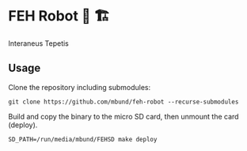 # FEH Robot :robot: :building_construction:

Interaneus Tepetis

## Usage

Clone the repository including submodules:

```
git clone https://github.com/mbund/feh-robot --recurse-submodules
```

Build and copy the binary to the micro SD card, then unmount the card (deploy).

```
SD_PATH=/run/media/mbund/FEHSD make deploy
```
